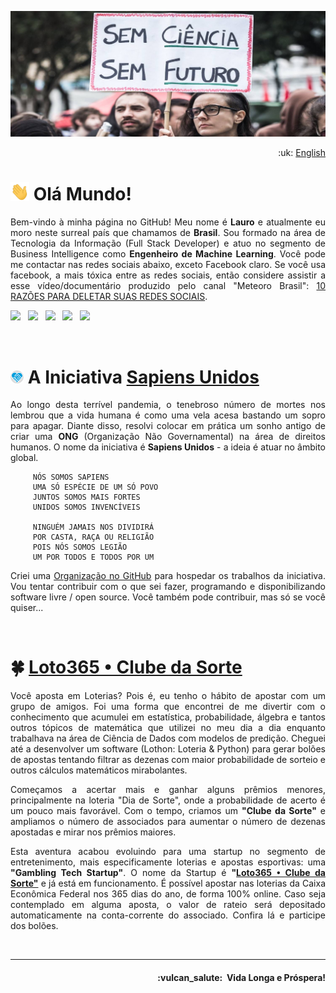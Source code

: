 ![UnitedSapiens Banner](https://raw.githubusercontent.com/UnitedSapiens/UnitedSapiens/main/assets/pt-banner.jpg)

<p align="right">:uk: <a href="https://github.com/UnitedSapiens">English</a></p>

# <img src="https://raw.githubusercontent.com/UnitedSapiens/UnitedSapiens/main/assets/hand-waving.gif" width="30px"> Olá Mundo!

<p align="justify">Bem-vindo à minha página no GitHub! Meu nome é <b>Lauro</b> e atualmente eu moro neste surreal país que chamamos de <b>Brasil</b>. Sou formado na área de Tecnologia da Informação (Full Stack Developer) e atuo no segmento de Business Intelligence como <b>Engenheiro de Machine Learning</b>. Você pode me contactar nas redes sociais abaixo, exceto Facebook claro. Se você usa facebook, a mais tóxica entre as redes sociais, então considere assistir a esse vídeo/documentário produzido pelo canal "Meteoro Brasil": <a href="https://www.youtube.com/watch?v=pIa-RE36yCw" target="_blank">10 RAZÕES PARA DELETAR SUAS REDES SOCIAIS</a>.</p>

<p>
    <a href="https://twitter.com/United_Sapiens" target="_blank"><img src="https://img.shields.io/badge/twitter-%23009DF7.svg?&style=for-the-badge&logo=twitter&logoColor=white" height=25></a> &nbsp;
    <a href="https://www.instagram.com/united_sapiens/" target="_blank"><img src="https://img.shields.io/badge/instagram-%23bc2a8d.svg?&style=for-the-badge&logo=instagram&logoColor=white" height=25></a> &nbsp;
    <a href="https://www.reddit.com/user/united_sapiens" target="_blank"><img src="https://img.shields.io/badge/reddit-%23FF4500.svg?&style=for-the-badge&logo=reddit&logoColor=white" height=25></a> &nbsp;
    <a href="https://www.youtube.com/channel/UC_P9YRTAJArvjE-68gPVfYg" target="_blank"><img src="https://img.shields.io/badge/youtube-%23FF0000.svg?&style=for-the-badge&logo=youtube&logoColor=white" height=25></a> &nbsp;
    <a href="https://scratch.mit.edu/users/United_Sapiens" target="_blank"><img src="https://img.shields.io/badge/scratch-%234D97FF.svg?&style=for-the-badge&logo=scratch&logoColor=white" height=25></a>
</p>
<br />

# <img src="https://raw.githubusercontent.com/UnitedSapiens/UnitedSapiens/main/assets/unsap-icon.png" height="21px"> A Iniciativa [Sapiens Unidos](https://united-sapiens.github.io/)

<p align="justify">Ao longo desta terrível pandemia, o tenebroso número de mortes nos lembrou que a vida humana é como uma vela acesa bastando um sopro para apagar. Diante disso, resolvi colocar em prática um sonho antigo de criar uma <b>ONG</b> (Organização Não Governamental) na área de direitos humanos. O nome da iniciativa é <b>Sapiens Unidos</b> - a ideia é atuar no âmbito global.</p>

```
     NÓS SOMOS SAPIENS
     UMA SÓ ESPÉCIE DE UM SÓ POVO
     JUNTOS SOMOS MAIS FORTES
     UNIDOS SOMOS INVENCÍVEIS

     NINGUÉM JAMAIS NOS DIVIDIRÁ
     POR CASTA, RAÇA OU RELIGIÃO
     POIS NÓS SOMOS LEGIÃO
     UM POR TODOS E TODOS POR UM
```

<p align="justify">Criei uma <a href="https://github.com/United-Sapiens" target="_blank">Organização no GitHub</a> para hospedar os trabalhos da iniciativa. Vou tentar contribuir com o que sei fazer, programando e disponibilizando software livre / open source. Você também pode contribuir, mas só se você quiser...</p>
<br />

# :four_leaf_clover: [Loto365 • Clube da Sorte](https://www.loto365.com.br)

<p align="justify">Você aposta em Loterias? Pois é, eu tenho o hábito de apostar com um grupo de amigos. Foi uma forma que encontrei de me divertir com o conhecimento que acumulei em estatística, probabilidade, álgebra e tantos outros tópicos de matemática que utilizei no meu dia a dia enquanto trabalhava na área de Ciência de Dados com modelos de predição. Cheguei até a desenvolver um software (Lothon: Loteria & Python) para gerar bolões de apostas tentando filtrar as dezenas com maior probabilidade de sorteio e outros cálculos matemáticos mirabolantes.</p>

<p align="justify">Começamos a acertar mais e ganhar alguns prêmios menores, principalmente na loteria "Dia de Sorte", onde a probabilidade de acerto é um pouco mais favorável. Com o tempo, criamos um <b>"Clube da Sorte"</b> e ampliamos o número de associados para aumentar o número de dezenas apostadas e mirar nos prêmios maiores.</p>

<p align="justify">Esta aventura acabou evoluindo para uma startup no segmento de entretenimento, mais especificamente loterias e apostas esportivas: uma <b>"Gambling Tech Startup"</b>. O nome da Startup é <b>"<a href="https://www.loto365.com.br" target="_blank">Loto365 • Clube da Sorte"</a></b>  e já está em funcionamento. É possível apostar nas loterias da Caixa Econômica Federal nos 365 dias do ano, de forma 100% online. Caso seja contemplado em alguma aposta, o valor de rateio será depositado automaticamente na conta-corrente do associado. Confira lá e participe dos bolões.</p>
<br />

- - -

<h4 align="right">:vulcan_salute:&nbsp; Vida Longa e Próspera!</h4>
